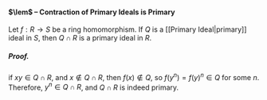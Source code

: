 #### $\lem$ – Contraction of Primary Ideals is Primary
Let $f:R\to S$ be a ring homomorphism. If $Q$ is a [[Primary Ideal|primary]] ideal in $S$, then $Q \cap R$ is a primary ideal in $R$.

##### *Proof.*
if $xy \in Q \cap R$, and $x \notin Q \cap R$, then $f(x) \notin Q$, so $f(y^n) = f(y)^n \in Q$ for some $n$. Therefore, $y^n \in Q \cap R$, and $Q \cap R$ is indeed primary.